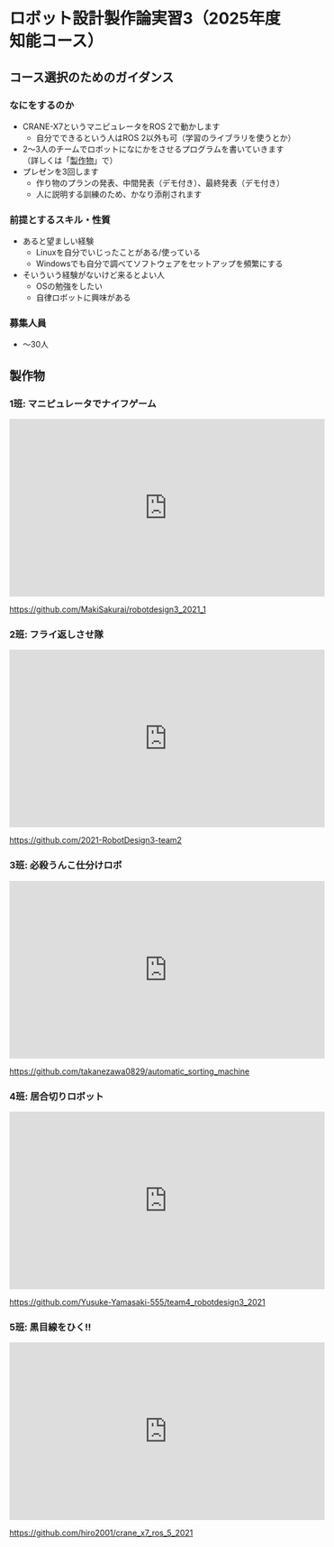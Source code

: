 # ロボット設計製作論実習3（2025年度知能コース）

## コース選択のためのガイダンス

### なにをするのか

- CRANE-X7というマニピュレータをROS 2で動かします
    - 自分でできるという人はROS 2以外も可（学習のライブラリを使うとか）
- 2〜3人のチームでロボットになにかをさせるプログラムを書いていきます（詳しくは「[製作物](#製作物)」で）
- プレゼンを3回します
    - 作り物のプランの発表、中間発表（デモ付き）、最終発表（デモ付き）
    - 人に説明する訓練のため、かなり添削されます


### 前提とするスキル・性質

- あると望ましい経験
    - Linuxを自分でいじったことがある/使っている
    - Windowsでも自分で調べてソフトウェアをセットアップを頻繁にする
- そいういう経験がないけど来るとよい人
    - OSの勉強をしたい
    - 自律ロボットに興味がある

### 募集人員

- 〜30人


## 製作物


### 1班: マニピュレータでナイフゲーム

<iframe width="560" height="315" src="https://www.youtube.com/embed/zFIe7depjOk" title="YouTube video player" frameborder="0" allow="accelerometer; autoplay; clipboard-write; encrypted-media; gyroscope; picture-in-picture" allowfullscreen></iframe>


https://github.com/MakiSakurai/robotdesign3_2021_1


### 2班: フライ返しさせ隊

<iframe width="560" height="315" src="https://www.youtube.com/embed/ogAcWXxFHZQ" title="YouTube video player" frameborder="0" allow="accelerometer; autoplay; clipboard-write; encrypted-media; gyroscope; picture-in-picture" allowfullscreen></iframe>

https://github.com/2021-RobotDesign3-team2

### 3班: 必殺うんこ仕分けロボ

<iframe width="560" height="315" src="https://www.youtube.com/embed/FOFlv1u7pjA" title="YouTube video player" frameborder="0" allow="accelerometer; autoplay; clipboard-write; encrypted-media; gyroscope; picture-in-picture" allowfullscreen></iframe>

https://github.com/takanezawa0829/automatic_sorting_machine

### 4班: 居合切りロボット

<iframe width="560" height="315" src="https://www.youtube.com/embed/XXgtLH9gtCg" title="YouTube video player" frameborder="0" allow="accelerometer; autoplay; clipboard-write; encrypted-media; gyroscope; picture-in-picture" allowfullscreen></iframe>

https://github.com/Yusuke-Yamasaki-555/team4_robotdesign3_2021

### 5班: 黒目線をひく‼

<iframe width="560" height="315" src="https://www.youtube.com/embed/0TrebpTqbK8" title="YouTube video player" frameborder="0" allow="accelerometer; autoplay; clipboard-write; encrypted-media; gyroscope; picture-in-picture" allowfullscreen></iframe>

https://github.com/hiro2001/crane_x7_ros_5_2021
